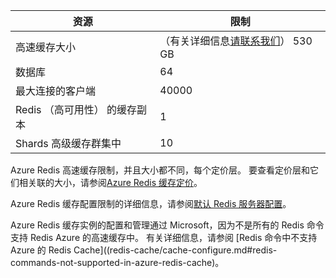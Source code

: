 | 资源                                    | 限制                                  |
|---------------------------------------------|----------------------------------------|
| 高速缓存大小                                  | （有关详细信息[请联系我们](mailto:wapteams@microsoft.com?subject=Redis%20Cache%20quota%20increase)） 530 GB                                  |
| 数据库                                   | 64                                     |
| 最大连接的客户端                       | 40000                                 |
| Redis （高可用性） 的缓存副本 | 1 |
| Shards 高级缓存群集中    | 10 |

Azure Redis 高速缓存限制，并且大小都不同，每个定价层。 要查看定价层和它们相关联的大小，请参阅[Azure Redis 缓存定价](https://azure.microsoft.com/pricing/details/cache/)。

Azure Redis 缓存配置限制的详细信息，请参阅[默认 Redis 服务器配置](redis-cache/cache-configure.md#default-redis-server-configuration)。

Azure Redis 缓存实例的配置和管理通过 Microsoft，因为不是所有的 Redis 命令支持 Redis Azure 的高速缓存中。 有关详细信息，请参阅 [Redis 命令中不支持 Azure 的 Redis Cache]((redis-cache/cache-configure.md#redis-commands-not-supported-in-azure-redis-cache)。